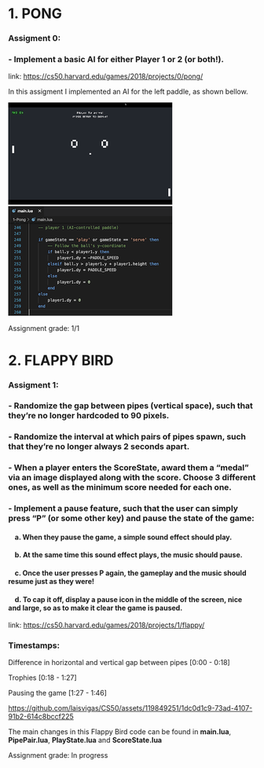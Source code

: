 # 1. PONG

### Assigment 0: 
### - Implement a basic AI for either Player 1 or 2 (or both!).

link: https://cs50.harvard.edu/games/2018/projects/0/pong/

In this assigment I implemented an AI for the left paddle, as shown bellow.

![](./docs/pong.gif) ![](./docs/pong-code.png)

Assignment grade: 1/1

# 2. FLAPPY BIRD

### Assigment 1: 

### - Randomize the gap between pipes (vertical space), such that they’re no longer hardcoded to 90 pixels.
### - Randomize the interval at which pairs of pipes spawn, such that they’re no longer always 2 seconds apart.
### - When a player enters the ScoreState, award them a “medal” via an image displayed along with the score. Choose 3 different ones, as well as the minimum score needed for each one.
### - Implement a pause feature, such that the user can simply press “P” (or some other key) and pause the state of the game:


#### &nbsp; &nbsp; a. When they pause the game, a simple sound effect should play.
#### &nbsp; &nbsp; b. At the same time this sound effect plays, the music should pause.
#### &nbsp; &nbsp; c. Once the user presses P again, the gameplay and the music should resume just as they were!
#### &nbsp; &nbsp; d. To cap it off, display a pause icon in the middle of the screen, nice and large, so as to make it clear the game is paused.

link: https://cs50.harvard.edu/games/2018/projects/1/flappy/

### Timestamps:

Difference in horizontal and vertical gap between pipes [0:00 - 0:18]

Trophies [0:18 - 1:27]

Pausing the game [1:27 - 1:46]

https://github.com/laisvigas/CS50/assets/119849251/1dc0d1c9-73ad-4107-91b2-614c8bccf225

The main changes in this Flappy Bird code can be found in **main.lua**, **PipePair.lua**, **PlayState.lua** and **ScoreState.lua** 

Assignment grade: In progress
